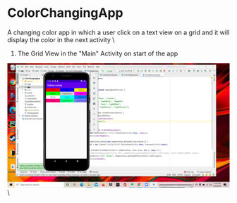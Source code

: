 # ColorChangingApp
A changing color app in which a user click on a text view on a grid and it will display the color in the next activity \

1. The Grid View in the "Main" Activity on start of the app

![GridViewPNG](https://github.com/annguyen2790/ColorChangingApp/blob/master/GridView.png) \



